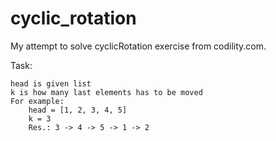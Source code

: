 # cyclic_rotation

My attempt to solve cyclicRotation exercise from codility.com.

Task:

    head is given list
    k is how many last elements has to be moved
    For example:
        head = [1, 2, 3, 4, 5]
        k = 3
        Res.: 3 -> 4 -> 5 -> 1 -> 2


